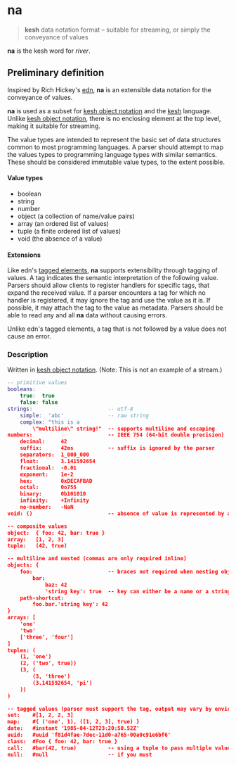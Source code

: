 # na

> **kesh** data notation format – suitable for streaming, or simply the conveyance of values

**na** is the kesh word for _river_.

## Preliminary definition

Inspired by Rich Hickey's [edn](https://github.com/edn-format/edn/), **na** is an extensible data notation for the conveyance of values.

**na** is used as a subset for [kesh object notation](https://github.com/kesh-lang/kon) and the [kesh](https://github.com/kesh-lang/kesh) language. Unlike [kesh object notation](https://github.com/kesh-lang/kon), there is no enclosing element at the top level, making it suitable for streaming.

The value types are intended to represent the basic set of data structures common to most programming languages. A parser should attempt to map the values types to programming language types with similar semantics. These should be considered immutable value types, to the extent possible.

#### Value types

- boolean
- string
- number
- object (a collection of name/value pairs)
- array (an ordered list of values)
- tuple (a finite ordered list of values)
- void (the absence of a value)

#### Extensions

Like edn's [tagged elements](https://github.com/edn-format/edn/#tagged-elements), **na** supports extensibility through tagging of values. A tag indicates the semantic interpretation of the following value. Parsers should allow clients to register handlers for specific tags, that expand the received value. If a parser encounters a tag for which no handler is registered, it may ignore the tag and use the value as it is. If possible, it may attach the tag to the value as metadata. Parsers should be able to read any and all **na** data without causing errors.

Unlike edn's tagged elements, a tag that is not followed by a value does not cause an error.

### Description

Written in [kesh object notation](https://github.com/kesh-lang/kon). (Note: This is not an example of a stream.)

```lua
-- primitive values
booleans:
    true:  true
    false: false
strings:                        -- utf-8
    simple:  'abc'              -- raw string
    complex: "this is a
        \"multiline\" string!"  -- supports multiline and escaping
numbers:                        -- IEEE 754 (64-bit double precision)
    decimal:     42
    suffix:      42ms           -- suffix is ignored by the parser
    separators:  1_000_000
    float:       3.141592654
    fractional:  -0.01
    exponent:    1e-2
    hex:         0xDECAFBAD
    octal:       0o755
    binary:      0b101010
    infinity:    +Infinity
    no-number:   -NaN
void: ()                        -- absence of value is represented by an empty tuple

-- composite values
object:  { foo: 42, bar: true }
array:   [1, 2, 3]
tuple:   (42, true)

-- multiline and nested (commas are only required inline)
objects: {
    foo:                        -- braces not required when nesting objects
        bar:
            baz: 42
            'string key': true  -- key can either be a name or a string
    path-shortcut:
        foo.bar.'string key': 42
}
arrays: [
    'one'
    'two'
    ['three', 'four']
]
tuples: (
    (1, 'one')
    (2, ('two', true))
    (3, (
        (3, 'three')
        (3.141592654, 'pi')
    ))
)

-- tagged values (parser must support the tag, output may vary by environment)
set:    #[1, 2, 2, 3]
map:    #{ ('one', 1), ([1, 2, 3], true) }
date:   #instant '1985-04-12T23:20:50.52Z'
uuid:   #uuid 'f81d4fae-7dec-11d0-a765-00a0c91e6bf6'
class:  #Foo { foo: 42, bar: true }
call:   #bar(42, true)          -- using a tuple to pass multiple values (enables rpc)
null:   #null                   -- if you must
```
